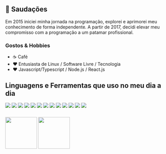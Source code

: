 ## 👋 Saudações

Em 2015 iniciei minha jornada na programação, explorei e aprimorei meu conhecimento de forma independente. A partir de 2017, decidi elevar meu compromisso com a programação a um patamar profissional.

### Gostos & Hobbies

- ☕ Café 
- ❤️ Entusiasta de Linux / Software Livre / Tecnologia
- ❤️ Javascript/Typescript / Node.js / React.js 

## Linguagens e Ferramentas que uso no meu dia a dia
<div style="display: flex; gap: 4px; flex-wrap: wrap; margin-bottom: 16px">
<img src="https://img.shields.io/badge/-Node.js-green?logo=node.js"/>
<img src="https://img.shields.io/badge/-Javascript-yellow?logo=javascript">
<img src="https://img.shields.io/badge/-TypeScript-lightblue?logo=typescript">
<img src="https://img.shields.io/badge/-MongoDB-green?logo=mongodb">
<img src="https://img.shields.io/badge/-Git-gray?logo=git">
<img src="https://img.shields.io/badge/-Github-gray?logo=github">
<img src="https://img.shields.io/badge/-postgresql-white?logo=postgresql">
<img src="https://img.shields.io/badge/-react.js-white?logo=react">
<img src="https://img.shields.io/badge/-sass-pink?logo=sass">
<img src="https://img.shields.io/badge/-tailwind-lightblue?logo=tailwindcss">
<img src="https://img.shields.io/badge/-html5-orange?logo=html5">
<img src="https://img.shields.io/badge/-Docker-blue?logo=docker">
<img src="https://img.shields.io/badge/-Linux-gray?logo=linux">
</div>

##

<div style="display: flex; gap: 4px; flex-wrap: wrap;">
  <img src="https://github-readme-stats.vercel.app/api?username=lucas-marquisio&hide=prs,contribs,issues&show_icons=true&theme=tokyonight" height="100px"/>
  <img src="https://github-readme-stats.vercel.app/api/top-langs/?username=lucas-marquisio&layout=compact&theme=tokyonight" height="100px"/>
</div>


